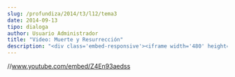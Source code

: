 ```yaml
---
slug: /profundiza/2014/t3/l12/tema3
date: 2014-09-13
tipo: dialoga
author: Usuario Administrador
title: "Video: Muerte y Resurrección"
description: "<div class='embed-responsive'><iframe width='480' height='360' src='//www.youtube.com/embed/Z4En93aedss' frameborder='0' allowfullscreen></iframe></div>"
---
```


//www.youtube.com/embed/Z4En93aedss
